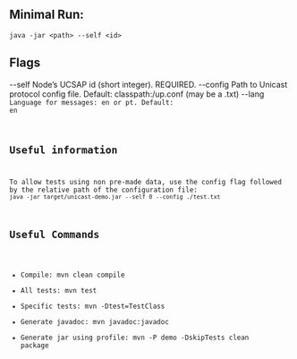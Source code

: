 ## Minimal Run:
`java -jar <path> --self <id>`

## Flags
--self <id> Node’s UCSAP id (short integer). REQUIRED.
--config <path> Path to Unicast protocol config file. Default: classpath:/up.conf (may be a .txt)
--lang <code> Language for messages: en or pt. Default: en

## Useful information
To allow tests using non pre-made data, use the config flag followed by the relative path of the configuration file:
`java -jar target/unicast-demo.jar --self 0 --config ./test.txt`

## Useful Commands
- Compile: mvn clean compile
- All tests: mvn test
- Specific tests: mvn -Dtest=TestClass
- Generate javadoc: mvn javadoc:javadoc
- Generate jar using profile: mvn -P demo -DskipTests clean package